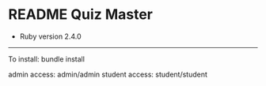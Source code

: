# README Quiz Master

* Ruby version
  2.4.0 
 --------------------


To install:
bundle install


admin access: admin/admin
student access: student/student
